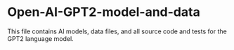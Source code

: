 # Open-AI-GPT2-model-and-data
This file contains AI models, data files, and all source code and tests for the GPT2 language model.
